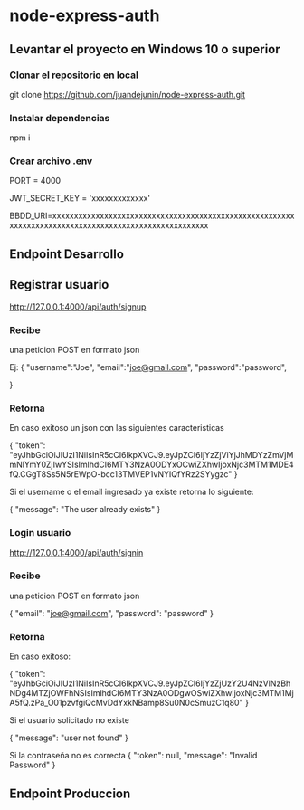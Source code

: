 # node-express-auth

## Levantar el proyecto en Windows 10 o superior

### Clonar el repositorio en local
git clone https://github.com/juandejunin/node-express-auth.git

### Instalar dependencias
npm i

### Crear archivo .env

PORT = 4000

JWT_SECRET_KEY = 'xxxxxxxxxxxxx'

BBDD_URI=xxxxxxxxxxxxxxxxxxxxxxxxxxxxxxxxxxxxxxxxxxxxxxxxxxxxxxxxxxxxxxxxxxxxxxxxxxxxxxxxxxxxxxxxxxxxxxxxxxxxxx

## Endpoint Desarrollo

## Registrar usuario
http://127.0.0.1:4000/api/auth/signup

### Recibe
 una peticion POST en formato json 

Ej:
{
    "username":"Joe",
    "email":"joe@gmail.com",
    "password":"password",
  
}


### Retorna
En caso exitoso  un json con las siguientes caracteristicas

{
    "token": "eyJhbGciOiJIUzI1NiIsInR5cCI6IkpXVCJ9.eyJpZCI6IjYzZjViYjJhMDYzZmVjMmNlYmY0ZjIwYSIsImlhdCI6MTY3NzA0ODYxOCwiZXhwIjoxNjc3MTM1MDE4fQ.CGgT8Ss5N5rEWpO-bcc13TMVEP1vNYIQfYRz2SYygzc"
}

Si el username o el email  ingresado ya existe retorna lo siguiente:

{
    "message": "The user already exists"
}


### Login usuario 
http://127.0.0.1:4000/api/auth/signin

### Recibe
 una peticion POST en formato json 

{
    "email": "joe@gmail.com",
    "password": "password"
}

### Retorna

En caso exitoso:

{
    "token": "eyJhbGciOiJIUzI1NiIsInR5cCI6IkpXVCJ9.eyJpZCI6IjYzZjUzY2U4NzVlNzBhNDg4MTZjOWFhNSIsImlhdCI6MTY3NzA0ODgwOSwiZXhwIjoxNjc3MTM1MjA5fQ.zPa_O01pzvfgiQcMvDdYxkNBamp8Su0N0cSmuzC1q80"
}

Si el usuario solicitado no existe

{
    "message": "user not found"
}


Si la contraseña no es correcta
{
    "token": null,
    "message": "Invalid Password"
}

## Endpoint Produccion







